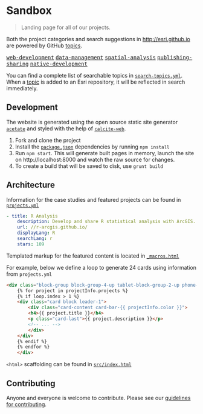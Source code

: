 # Sandbox
> Landing page for all of our projects.

Both the project categories and search suggestions in http://esri.github.io are powered by GitHub [topics](https://github.com/blog/2309-introducing-topics).

[<kbd>web-development</kbd>](https://github.com/Esri?q=topic%3Aweb-development)
[<kbd>data-management</kbd>](https://github.com/Esri?q=topic%3Adata-management)
[<kbd>spatial-analysis</kbd>](https://github.com/Esri?q=topic%3Aspatial-analysis)
[<kbd>publishing-sharing</kbd>](https://github.com/Esri?q=topic%3Apublishing-sharing)
[<kbd>native-development</kbd>](https://github.com/Esri?q=topic%3Anative-development)

You can find a complete list of searchable topics in [`search-topics.yml`](src/data/search-topics.yml). When a [topic](https://github.com/blog/2309-introducing-topics) is added to an Esri repository, it will be reflected in search immediately.

## Development

The website is generated using the open source static site generator [`acetate`](https://github.com/patrickarlt/acetate) and styled with the help of [`calcite-web`](https://esri.github.io/calcite-web/).

1. Fork and clone the project
2. Install the [`package.json`](package.json) dependencies by running `npm install`
3. Run `npm start`. This will generate built pages in memory, launch the site on http://localhost:8000 and watch the raw source for changes.
4. To create a build that will be saved to disk, use `grunt build`

## Architecture

Information for the case studies and featured projects can be found in [`projects.yml`](src/data/projects.yml)

```yaml
- title: R Analysis
    description: Develop and share R statistical analysis with ArcGIS.
    url: //r-arcgis.github.io/
    displayLang: R
    searchLang: r
    stars: 109
```

Templated markup for the featured content is located in [`_macros.html`](src/layouts/_macros.html)

For example, below we define a loop to generate 24 cards using information from `projects.yml`
```html
<div class="block-group block-group-4-up tablet-block-group-2-up phone-block-group-1-up">
    {% for project in projectInfo.projects %}
    {% if loop.index > 1 %}
    <div class="card block leader-1">
        <div class="card-content card-bar-{{ projectInfo.color }}">
        <h4>{{ project.title }}</h4>
        <p class="card-last">{{ project.description }}</p>
        <!-- ... -->
        </div>
    </div>
    {% endif %}
    {% endfor %}
    </div>
```
`<html>` scaffolding can be found in [`src/index.html`](https://github.com/Esri/esri.github.io/blob/master/src/index.html)

## Contributing

Anyone and everyone is welcome to contribute. Please see our [guidelines for contributing](https://github.com/esri/contributing).
